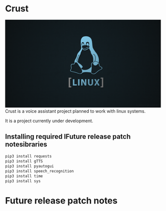 # Crust
![Alt Text](linux.png)
Crust is a voice assistant project planned to work with linux systems.


It is a project currently under development.

<h2>Installing required lFuture release patch notesibraries</h2>

```
pip3 install requests
pip3 install gTTS
pip3 install pyautogui
pip3 install speech_recognition
pip3 install time
pip3 install sys
```
<h1>Future release patch notes</h1>
